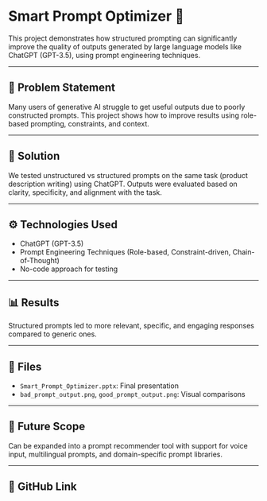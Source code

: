 # Smart Prompt Optimizer 🎯

This project demonstrates how structured prompting can significantly improve the quality of outputs generated by large language models like ChatGPT (GPT-3.5), using prompt engineering techniques.

---

## 📌 Problem Statement
Many users of generative AI struggle to get useful outputs due to poorly constructed prompts. This project shows how to improve results using role-based prompting, constraints, and context.

---

## 🧠 Solution
We tested unstructured vs structured prompts on the same task (product description writing) using ChatGPT. Outputs were evaluated based on clarity, specificity, and alignment with the task.

---

## ⚙️ Technologies Used
- ChatGPT (GPT-3.5)
- Prompt Engineering Techniques (Role-based, Constraint-driven, Chain-of-Thought)
- No-code approach for testing

---

## 📊 Results
Structured prompts led to more relevant, specific, and engaging responses compared to generic ones.

---

## 📁 Files
- `Smart_Prompt_Optimizer.pptx`: Final presentation
- `bad_prompt_output.png`, `good_prompt_output.png`: Visual comparisons

---

## 📌 Future Scope
Can be expanded into a prompt recommender tool with support for voice input, multilingual prompts, and domain-specific prompt libraries.

---

## 🔗 GitHub Link


